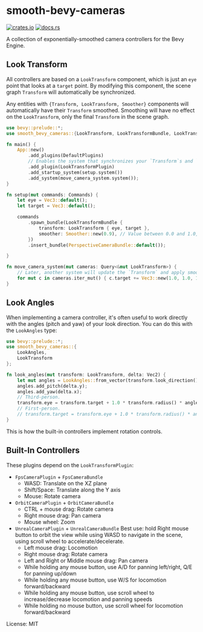 # smooth-bevy-cameras

[![crates.io](https://img.shields.io/crates/v/smooth_bevy_cameras)](https://crates.io/crates/smooth_bevy_cameras)
[![docs.rs](https://docs.rs/smooth-bevy-cameras/badge.svg)](https://docs.rs/smooth-bevy-cameras)

A collection of exponentially-smoothed camera controllers for the Bevy Engine.

## Look Transform

All controllers are based on a `LookTransform` component, which is just an `eye` point that looks at a `target` point. By
modifying this component, the scene graph `Transform` will automatically be synchronized.

Any entities with `{Transform, LookTransform, Smoother}` components will automatically have their `Transform` smoothed.
Smoothing will have no effect on the `LookTransform`, only the final `Transform` in the scene graph.

```rust
use bevy::prelude::*;
use smooth_bevy_cameras::{LookTransform, LookTransformBundle, LookTransformPlugin, Smoother};

fn main() {
    App::new()
        .add_plugins(DefaultPlugins)
        // Enables the system that synchronizes your `Transform`s and `LookTransform`s.
        .add_plugin(LookTransformPlugin)
        .add_startup_system(setup.system())
        .add_system(move_camera_system.system());
}

fn setup(mut commands: Commands) {
    let eye = Vec3::default();
    let target = Vec3::default();

    commands
        .spawn_bundle(LookTransformBundle {
            transform: LookTransform { eye, target },
            smoother: Smoother::new(0.9), // Value between 0.0 and 1.0, higher is smoother.
        })
        .insert_bundle(PerspectiveCameraBundle::default());

}

fn move_camera_system(mut cameras: Query<&mut LookTransform>) {
    // Later, another system will update the `Transform` and apply smoothing automatically.
    for mut c in cameras.iter_mut() { c.target += Vec3::new(1.0, 1.0, 1.0); }
}
```

## Look Angles

When implementing a camera controller, it's often useful to work directly with the angles (pitch and yaw) of your look
direction. You can do this with the `LookAngles` type:

```rust
use bevy::prelude::*;
use smooth_bevy_cameras::{
    LookAngles,
    LookTransform
};

fn look_angles(mut transform: LookTransform, delta: Vec2) {
    let mut angles = LookAngles::from_vector(transform.look_direction().unwrap());
    angles.add_pitch(delta.y);
    angles.add_yaw(delta.x);
    // Third-person.
    transform.eye = transform.target + 1.0 * transform.radius() * angles.unit_vector();
    // First-person.
    // transform.target = transform.eye + 1.0 * transform.radius() * angles.unit_vector();
}
```

This is how the built-in controllers implement rotation controls.

## Built-In Controllers

These plugins depend on the `LookTransformPlugin`:

- `FpsCameraPlugin` + `FpsCameraBundle`
  - WASD: Translate on the XZ plane
  - Shift/Space: Translate along the Y axis
  - Mouse: Rotate camera
- `OrbitCameraPlugin` + `OrbitCameraBundle`
  - CTRL + mouse drag: Rotate camera
  - Right mouse drag: Pan camera
  - Mouse wheel: Zoom
- `UnrealCameraPlugin` + `UnrealCameraBundle`
  Best use: hold Right mouse button to orbit the view while using WASD to navigate in the scene,
  using scroll wheel to accelerate/decelerate.
  - Left mouse drag: Locomotion
  - Right mouse drag: Rotate camera
  - Left and Right or Middle mouse drag: Pan camera
  - While holding any mouse button, use A/D for panning left/right, Q/E for panning up/down
  - While holding any mouse button, use W/S for locomotion forward/backward
  - While holding any mouse button, use scroll wheel to increase/decrease locomotion and panning speeds
  - While holding no mouse button, use scroll wheel for locomotion forward/backward

License: MIT
